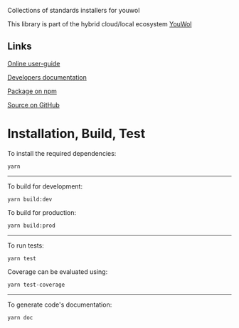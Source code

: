 Collections of standards installers for youwol

This library is part of the hybrid cloud/local ecosystem 
[YouWol](https://platform.youwol.com/applications/@youwol/platform/latest)

## Links

[Online user-guide](https://l.youwol.com/doc/@youwol/installers-youwol)

[Developers documentation](https://platform.youwol.com/applications/@youwol/cdn-explorer/latest?package=@youwol/installers-youwol)

[Package on npm](https://www.npmjs.com/package/@youwol/installers-youwol)

[Source on GitHub](https://github.com/youwol/installers-youwol)

# Installation, Build, Test

To install the required dependencies:

```shell
yarn
```
---
To build for development:

```shell
yarn build:dev
```

To build for production:

```shell
yarn build:prod
```
---


To run tests:
```shell
yarn test
```

Coverage can be evaluated using:
```shell
yarn test-coverage
```
---

To generate code's documentation:

```shell
yarn doc
```
